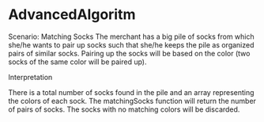 # AdvancedAlgoritm
Scenario: Matching Socks
The merchant has a big pile of socks from which she/he wants to pair up socks such that she/he keeps the pile as organized pairs of similar socks. Pairing up the socks will be based on the color (two socks of the same color will be paired up).

Interpretation

There is a total number of socks found in the pile and an array representing the colors of each sock. The matchingSocks function will return the number of pairs of socks. The socks with no matching colors will be discarded.
